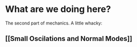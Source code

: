 # What are we doing here?
The second part of mechanics. A little whacky:

## [[Small Oscilations and Normal Modes]]